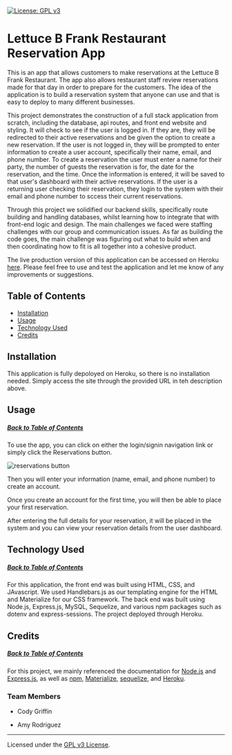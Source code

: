 [![License: GPL v3](https://img.shields.io/badge/License-GPLv3-blue.svg)](https://www.gnu.org/licenses/gpl-3.0)

# Lettuce B Frank Restaurant Reservation App

This is an app that allows customers to make reservations at the Lettuce B Frank Restaurant. The app also allows restaurant staff review reservations made for that day in order to prepare for the customers. The idea of the application is to build a reservation system that anyone can use and that is easy to deploy to many different businesses.

This project demonstrates the construction of a full stack application from scratch, including the database, api routes, and front end website and styling. It will check to see if the user is logged in. If they are, they will be redirected to their active reservations and be given the option to create a new reservation. If the user is not logged in, they will be prompted to enter information to create a user account, specifically their name, email, and phone number. To create a reservation the user must enter a name for their party, the number of guests the reservation is for, the date for the reservation, and the time. Once the information is entered, it will be saved to that user's dashboard with their active reservations. If the user is a returning user checking their reservation, they login to the system with their email and phone number to sccess their current reservations.

Through this project we solidified our backend skills, specifically route building and handling databases, whilst learning how to integrate that with front-end logic and design. The main challenges we faced were staffing challenges with our group and communication issues. As far as building the code goes, the main challenge was figuring out what to build when and then coordinating how to fit is all together into a cohesive product. 

The live production version of this application can be accessed on Heroku [here](https://pure-headland-10773.herokuapp.com/). Please feel free to use and test the application and let me know of any improvements or suggestions.

## Table of Contents

* [Installation](#installation)
* [Usage](#usage)
* [Technology Used](#technology-used)
* [Credits](#credits)

## Installation

This application is fully depoloyed on Heroku, so there is no installation needed. Simply access the site through the provided URL in teh description above.

## Usage
##### [Back to Table of Contents](#table-of-contents)

To use the app, you can click on either the login/signin navigation link or simply click the Reservations button.

![reservations button]()

Then you will enter your information (name, email, and phone number) to create an account.



Once you create an account for the first time, you will then be able to place your first reservation.



After entering the full details for your reservation,  it will be placed in the system and you can view your reservation details from the user dashboard.



## Technology Used
##### [Back to Table of Contents](#table-of-contents)

For this application, the front end was built using HTML, CSS, and JAvascript. We used Handlebars.js as our templating engine for the HTML and Materialize for our CSS framework. The back end was built using Node.js, Express.js, MySQL, Sequelize, and various npm packages such as dotenv and express-sessions. The project deployed through Heroku.

## Credits
##### [Back to Table of Contents](#table-of-contents)

For this project, we mainly referenced the documentation for [Node.js](https://nodejs.org/api/) and [Express.js](https://www.npmjs.com/package/express), as well as [npm](https://docs.npmjs.com/downloading-and-installing-node-js-and-npm), [Materialize](https://materializecss.com/), [sequelize](https://sequelize.org/v5/manual/getting-started.html), and [Heroku](https://devcenter.heroku.com/articles/deploying-nodejs).




### Team Members

- Cody Griffin

- Amy Rodriguez

---
Licensed under the [GPL v3 License](https://www.gnu.org/licenses/gpl-3.0).  